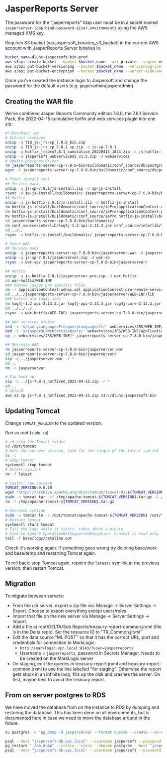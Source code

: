 # JasperReports Server

The password for the "jasperreports" ldap user must be in a secret named `jasperserver-ldap-bind-password-${var.environment}` using the AWS managed KMS key.

Requires S3 bucket (var.jaspersoft_binaries_s3_bucket) in the current AWS account with JasperReports Server binaries in.

```sh
bucket_name=dluhc-jaspersoft-bin-prod
aws s3api create-bucket --bucket $bucket_name --acl private --region eu-west-1 --create-bucket-configuration LocationConstraint=eu-west-1
aws s3api put-bucket-versioning --bucket $bucket_name --versioning-configuration Status=Enabled
aws s3api put-bucket-encryption --bucket $bucket_name --server-side-encryption-configuration '{"Rules": [{"ApplyServerSideEncryptionByDefault": {"SSEAlgorithm": "AES256"}}]}'
```

Once you've created the instance login to Jaspersoft and change the password for the default users (e.g. jasperadmin/jasperadmin).

## Creating the WAR file

We've combined Jasper Reports Community edition 7.8.0, the 7.8.1 Service Pack, the 2022-04-15 cumulative hotfix and web services plugin into one zip:

```sh
#!/bin/bash -ex
# Extract archives
unzip -q TIB_js-jrs-cp_7.8.0_bin.zip
unzip -q TIB_js-jrs_cp_7.8.1_sp.zip -d js-sp-7.8.1
unzip -q hotfix_jrspro7.8.1_cumulative_20220415_1823.zip -d js-hotfix-7.8.1
unzip -q jaspersoft_webserviceds_v1.5.zip -d webservices
# Update postgres driver
rm jasperreports-server-cp-7.8.0-bin/buildomatic/conf_source/db/postgresql/jdbc/postgresql-42.2.5.jar
wget -O jasperreports-server-cp-7.8.0-bin/buildomatic/conf_source/db/postgresql/jdbc/postgresql-42.5.0.jar "https://jdbc.postgresql.org/download/postgresql-42.5.0.jar"

# Patch install tool
## Service pack
unzip -q js-sp-7.8.1/js-install.zip -d sp-js-install
rsync -a sp-js-install/buildomatic/ jasperreports-server-cp-7.8.0-bin/buildomatic/
## Hotfix
unzip -q js-hotfix-7.8.1/js-install.zip -d hotfix-js-install
rm hotfix-js-install/buildomatic/conf_source/iePro/applicationContext-adhoc.xml
rm hotfix-js-install/buildomatic/conf_source/iePro/applicationContext-pro-remote-services.xml
mv hotfix-js-install/buildomatic/conf_source/iePro hotfix-js-install/buildomatic/conf_source/ieCe
cd jasperreports-server-cp-7.8.0-bin/buildomatic/
rm conf_source/ieCe/lib/log4j-1.2-api-2.13.3.jar conf_source/ieCe/lib/log4j-api-2.13.3.jar conf_source/ieCe/lib/log4j-core-2.13.3.jar conf_source/ieCe/lib/log4j-jcl-2.13.3.jar conf_source/ieCe/lib/log4j-jul-2.13.3.jar conf_source/ieCe/lib/log4j-slf4j-impl-2.13.3.jar lib/log4j-1.2-api-2.13.3.jar lib/log4j-api-2.13.3.jar lib/log4j-core-2.13.3.jar lib/log4j-jcl-2.13.3.jar
cd ../..
rsync -a hotfix-js-install/buildomatic/ jasperreports-server-cp-7.8.0-bin/buildomatic/

# Patch WAR
## Service pack
unzip -q jasperreports-server-cp-7.8.0-bin/jasperserver.war -d jasperreports-server-cp-7.8.0-bin/jasperserver
unzip -q js-sp-7.8.1/jasperserver.zip -d war-sp
rsync -a war-sp/ jasperreports-server-cp-7.8.0-bin/jasperserver/

## Hotfix
unzip -q js-hotfix-7.8.1/jasperserver-pro.zip -d war-hotfix
cd war-hotfix/WEB-INF
### Remove jasper pro specific files
rm -r applicationContext-adhoc.xml applicationContext-pro-remote-services.xml applicationContext-security-pro-web.xml web.xml jsp/
cd ../../jasperreports-server-cp-7.8.0-bin/jasperserver/WEB-INF/lib
### Delete old log4j jars
rm log4j-1.2-api-2.13.3.jar log4j-api-2.13.3.jar log4j-core-2.13.3.jar log4j-jcl-2.13.3.jar log4j-jul-2.13.3.jar log4j-slf4j-impl-2.13.3.jar log4j-web-2.13.3.jar
cd ../../../..
rsync -a war-hotfix/WEB-INF/ jasperreports-server-cp-7.8.0-bin/jasperserver/WEB-INF/

## Web services plugin
sed -i 's/queryLanguagesPro/queryLanguagesCe/' webservices/JRS/WEB-INF/applicationContext-WebServiceDataSource.xml
sed -i 's/jasperQL/WebServiceQuery/' webservices/JRS/WEB-INF/applicationContext-remote-services.xml
cp -r webservices/JRS/WEB-INF/* jasperreports-server-cp-7.8.0-bin/jasperserver/WEB-INF/

## Recreate WAR
rm jasperreports-server-cp-7.8.0-bin/jasperserver.war
cd jasperreports-server-cp-7.8.0-bin/jasperserver/
zip -q ../jasperserver.war -r *
cd ..
rm -r jasperserver

# Zip back up
zip -q ../js-7.8.1_hotfixed_2022-04-15.zip -r *
cd ..
# Upload
aws s3 cp js-7.8.1_hotfixed_2022-04-15.zip s3://dluhc-jaspersoft-bin
```

## Updating Tomcat

Change `TOMCAT_VERSION` to the updated version.

Run as root (`sudo su`)

```sh
# cd into the Tomcat folder
cd /opt/tomcat
# Note the current version, look for the target of the latest symlink
ls -l
# Stop tomcat
systemctl stop tomcat
# Delete symlink
rm -f latest

# Install new version
TOMCAT_VERSION=9.0.70
wget "https://archive.apache.org/dist/tomcat/tomcat-9/v${TOMCAT_VERSION}/bin/apache-tomcat-${TOMCAT_VERSION}.tar.gz" -P /tmp
sudo -u tomcat tar -xf /tmp/apache-tomcat-${TOMCAT_VERSION}.tar.gz -C /opt/tomcat/
rm -f /tmp/apache-tomcat-${TOMCAT_VERSION}.tar.gz

# Recreate symlink
sudo -u tomcat ln -s /opt/tomcat/apache-tomcat-${TOMCAT_VERSION} /opt/tomcat/latest
# Restart tomcat
systemctl start tomcat
# Tail the logs while it starts, takes about a minute
# Fine to ignore OperationNotSupportedException: Context is read only
tail -f base/logs/catalina.out
```

Check it's working again. If something goes wrong try deleting base/work and base/temp and restarting Tomcat again.

To roll back: stop Tomcat again, repoint the `latest/` symlink at the previous version, then restart Tomcat.

## Migration

To migrate between servers:

* From the old server, export a zip file via: Manage -> Server Settings -> Export. Choose to export everything except users/roles
* Import that file on the new server via Manage -> Server Settings -> Import.
* Add a file at root/DELTA/Sub Reports/treasury-report-common.jrxml (file is in the Delta repo). Set the resource ID to "TR_Common.jrxml"
* Edit the data source "ML POST" so that it has the correct URL, port and credentials for connection to MarkLogic:
  * `http://marklogic.vpc.local:8143/?user=jasperreports`
  * Username = `jasperreports`, password in Secrets Manager. Needs to be created on the MarkLogic server
* On staging, edit the queries in treasury-report.jrxml and treasury-report-common.jrxml to use the line labelled "for staging". Otherwise the report gets stuck in an infinite loop, fills up the disk and crashes the server. On test, maybe best to avoid the treasury report.

## From on server postgres to RDS

We have moved the database from on the instance to RDS by dumping and restoring the database.
This has been done on all environments, but is documented here in case we need to move the database around in the future.

```sh
su postgres -c "pg_dump -d jasperserver --format custom --create --no-owner" > db_dump

psql --host "jaspersoft-db.vpc.local" --username jaspersoft --password -d postgres -c 'CREATE USER postgres IN GROUP rds_superuser;'
pg_restore "./db_dump" --create --clean --dbname postgres --host "jaspersoft-db.vpc.local" --username jaspersoft --password --exit-on-error
psql --host "jaspersoft-db.vpc.local" --username jaspersoft --password -d postgres -c 'ALTER DATABASE jasperserver OWNER TO jaspersoft;'
```
